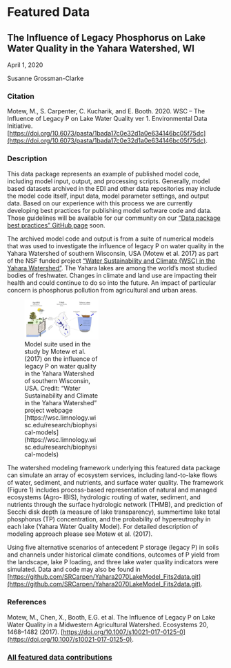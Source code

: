 # Featured Data

## The Influence of Legacy Phosphorus on Lake Water Quality in the Yahara Watershed, WI

April 1, 2020

Susanne Grossman-Clarke

### Citation

Motew, M., S. Carpenter, C. Kucharik, and E. Booth. 2020. WSC – The Influence of Legacy P on Lake Water Quality ver 1. Environmental Data Initiative. [https://doi.org/10.6073/pasta/1bada17c0e32d1a0e634146bc05f75dc](https://doi.org/10.6073/pasta/1bada17c0e32d1a0e634146bc05f75dc).

### Description

This data package represents an example of published model code, including model input, output, and processing scripts. Generally, model based datasets archived in the EDI and other data repositories may include the model code itself, input data, model parameter settings, and output data. Based on our experience with this process we are currently developing best practices for publishing model software code and data. Those guidelines will be available for our community on our [“Data package best practices” GitHub page](https://github.com/EDIorg/data-package-best-practices) soon.

The archived model code and output is from a suite of numerical models that was used to  investigate the influence of legacy P on water quality in the Yahara Watershed of southern Wisconsin, USA (Motew et al. 2017) as part of the NSF funded project [“Water Sustainability and Climate (WSC) in the Yahara Watershed”](https://wsc.limnology.wisc.edu/). The Yahara lakes are among the world’s most studied bodies of freshwater. Changes in climate and land use are impacting their health and could continue to do so into the future. An impact of particular concern is phosphorus pollution from agricultural and urban areas. 

<div class="figure_featured" style="width: 50%;">
    <figure>
       <img src="/static/images/featured_data/model-suite.png" alt="map of participating grassland sites"/>
       <figcaption class="figure-caption">Model suite used in the study by Motew et al. (2017) on the influence of legacy P on water quality in the Yahara Watershed of southern Wisconsin, USA. Credit: “Water Sustainability and Climate in the Yahara Watershed” project webpage [https://wsc.limnology.wisc.edu/research/biophysical-models](https://wsc.limnology.wisc.edu/research/biophysical-models)</figcaption>
    </figure>
</div>

The watershed modeling framework underlying this featured data package can simulate an array of ecosystem services, including land-to-lake flows of water, sediment, and nutrients, and surface water quality. The framework (Figure 1) includes process-based representation of natural and managed ecosystems (Agro- IBIS), hydrologic routing of water, sediment, and nutrients through the surface hydrologic network (THMB), and prediction of Secchi disk depth (a measure of lake transparency), summertime lake total phosphorus (TP) concentration, and the probability of hypereutrophy in each lake (Yahara Water Quality Model). For detailed description of modeling approach please see Motew et al. (2017).

Using five alternative scenarios of antecedent P storage (legacy P) in soils and channels under historical climate conditions, outcomes of P yield from the landscape, lake P loading, and three lake water quality indicators were simulated. Data and code may also be found in [https://github.com/SRCarpen/Yahara2070LakeModel_Fits2data.git](https://github.com/SRCarpen/Yahara2070LakeModel_Fits2data.git).

### References

Motew, M., Chen, X., Booth, E.G. et al. The Influence of Legacy P on Lake Water Quality in a Midwestern Agricultural Watershed. Ecosystems 20, 1468–1482 (2017). [https://doi.org/10.1007/s10021-017-0125-0](https://doi.org/10.1007/s10021-017-0125-0).

### [All featured data contributions](/templates/featured_data/featured-grid)
